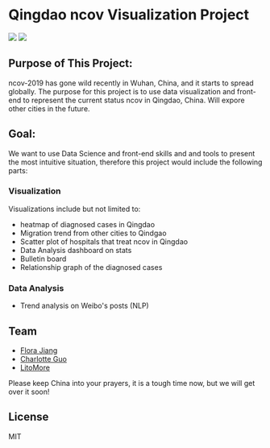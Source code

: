 # Qingdao ncov Visualization Project

[![](https://github.com/ffflora/qingdao-ncov-viz/workflows/Node/badge.svg)](https://github.com/ffflora/qingdao-ncov-viz/actions?query=workflow%3ANode)
[![](https://github.com/ffflora/qingdao-ncov-viz/workflows/Python/badge.svg)](https://github.com/ffflora/qingdao-ncov-viz/actions?query=workflow%3APython)


## Purpose of This Project:
ncov-2019 has gone wild recently in Wuhan, China, and it starts to spread globally. The purpose for this project is to use data visualization and front-end to represent the current status ncov in Qingdao, China. Will expore other cities in the future.

## Goal:
We want to use Data Science and front-end skills and and tools to present the most intuitive situation, therefore this project would include the following parts:

### Visualization

Visualizations include but not limited to:
- heatmap of diagnosed cases in Qingdao
- Migration trend from other cities to Qindgao
- Scatter plot of hospitals that treat ncov in Qingdao
- Data Analysis dashboard on stats
- Bulletin board 
- Relationship graph of the diagnosed cases

### Data Analysis 
- Trend analysis on Weibo's posts (NLP)

### 


## Team

- [Flora Jiang](https://www.linkedin.com/in/flora-w-jiang/)
- [Charlotte Guo](https://github.com/Charlotte-ee)
- [LitoMore](https://github.com/LitoMore)


Please keep China into your prayers, it is a tough time now, but we will get over it soon! 

## License

MIT
